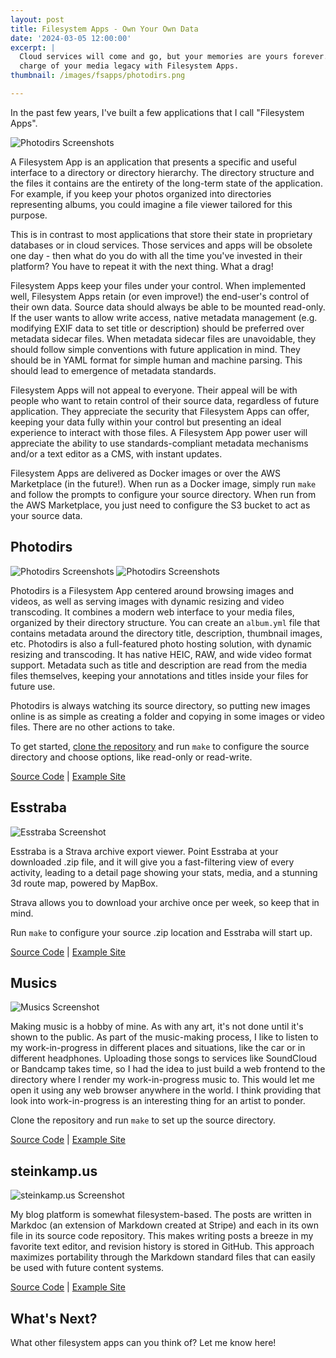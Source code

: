 ```yaml
---
layout: post
title: Filesystem Apps - Own Your Own Data
date: '2024-03-05 12:00:00'
excerpt: |
  Cloud services will come and go, but your memories are yours forever. Take
  charge of your media legacy with Filesystem Apps.
thumbnail: /images/fsapps/photodirs.png

---
```


In the past few years, I've built a few applications that I call "Filesystem Apps".

![Photodirs Screenshots](https://github.com/zsteinkamp/photodirs/raw/main/images/light-mode.png)

A Filesystem App is an application that presents a specific and useful interface to a directory or directory hierarchy. The directory structure and the files it contains are the entirety of the long-term state of the application. For example, if you keep your photos organized into directories representing albums, you could imagine a file viewer tailored for this purpose.

This is in contrast to most applications that store their state in proprietary databases or in cloud services. Those services and apps will be obsolete one day - then what do you do with all the time you've invested in their platform? You have to repeat it with the next thing. What a drag!

Filesystem Apps keep your files under your control. When implemented well, Filesystem Apps retain (or even improve!) the end-user's control of their own data. Source data should always be able to be mounted read-only. If the user wants to allow write access, native metadata management (e.g. modifying EXIF data to set title or description) should be preferred over metadata sidecar files. When metadata sidecar files are unavoidable, they should follow simple conventions with future application in mind. They should be in YAML format for simple human and machine parsing. This should lead to emergence of metadata standards.

Filesystem Apps will not appeal to everyone. Their appeal will be with people who want to retain control of their source data, regardless of future application. They appreciate the security that Filesystem Apps can offer, keeping your data fully within your control but presenting an ideal experience to interact with those files. A Filesystem App power user will appreciate the ability to use standards-compliant metadata mechanisms and/or a text editor as a CMS, with instant updates.

Filesystem Apps are delivered as Docker images or over the AWS Marketplace (in the future!). When run as a Docker image, simply run `make` and follow the prompts to configure your source directory. When run from the AWS Marketplace, you just need to configure the S3 bucket to act as your source data.

## Photodirs

![Photodirs Screenshots](https://github.com/zsteinkamp/photodirs/raw/main/images/light-mode.png)
![Photodirs Screenshots](https://github.com/zsteinkamp/photodirs/raw/main/images/photo-page.png)

Photodirs is a Filesystem App centered around browsing images and videos, as well as serving images with dynamic resizing and video transcoding. It combines a modern web interface to your media files, organized by their directory structure. You can create an `album.yml` file that contains metadata around the directory title, description, thumbnail images, etc. Photodirs is also a full-featured photo hosting solution, with dynamic resizing and transcoding. It has native HEIC, RAW, and wide video format support. Metadata such as title and description are read from the media files themselves, keeping your annotations and titles inside your files for future use.

Photodirs is always watching its source directory, so putting new images online is as simple as creating a folder and copying in some images or video files. There are no other actions to take.

To get started, [clone the repository](https://github.com/zsteinkamp/photodirs) and run `make` to configure the source directory and choose options, like read-only or read-write.

[Source Code](https://github.com/zsteinkamp/photodirs) | [Example Site](https://photos.steinkamp.us/)

## Esstraba

![Esstraba Screenshot](https://github.com/zsteinkamp/esstraba/raw/main/screenshot.png)

Esstraba is a Strava archive export viewer. Point Esstraba at your downloaded .zip file, and it will give you a fast-filtering view of every activity, leading to a detail page showing your stats, media, and a stunning 3d route map, powered by MapBox.

Strava allows you to download your archive once per week, so keep that in mind.

Run `make` to configure your source .zip location and Esstraba will start up.

[Source Code](https://github.com/zsteinkamp/esstraba) | [Example Site](https://esstraba.steinkamp.us/)

## Musics

![Musics Screenshot](https://github.com/zsteinkamp/musics/raw/main/public/screenshot2.png)

Making music is a hobby of mine. As with any art, it's not done until it's shown to the public. As part of the music-making process, I like to listen to my work-in-progress in different places and situations, like the car or in different headphones. Uploading those songs to services like SoundCloud or Bandcamp takes time, so I had the idea to just build a web frontend to the directory where I render my work-in-progress music to. This would let me open it using any web browser anywhere in the world. I think providing that look into work-in-progress is an interesting thing for an artist to ponder.

Clone the repository and run `make` to set up the source directory.

[Source Code](https://github.com/zsteinkamp/musics) | [Example Site](https://musics.steinkamp.us/)

## steinkamp.us

![steinkamp.us Screenshot](https://github.com/zsteinkamp/steinkamp.us/raw/main/screenshot.png)

My blog platform is somewhat filesystem-based. The posts are written in Markdoc (an extension of Markdown created at Stripe) and each in its own file in its source code repository. This makes writing posts a breeze in my favorite text editor, and revision history is stored in GitHub. This approach maximizes portability through the Markdown standard files that can easily be used with future content systems.

[Source Code](https://github.com/zsteinkamp/steinkamp.us) | [Example Site](https://steinkamp.us/)

## What's Next?

What other filesystem apps can you think of? Let me know here!
